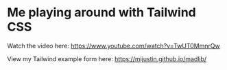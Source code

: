 # Me playing around with Tailwind CSS

Watch the video here: https://www.youtube.com/watch?v=TwUT0MmnrQw

View my Tailwind example form here: https://mijustin.github.io/madlib/
